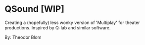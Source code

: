 # QSound [WIP]
Creating a (hopefully) less wonky version of 'Multiplay' for theater productions. Inspired by Q-lab and similar software.

By: Theodor Blom
